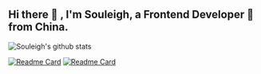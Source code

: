 ## Hi there 👋 , I'm Souleigh, a Frontend Developer 🚀 from China.


<!--
**hsl947/hsl947** is a ✨ _special_ ✨ repository because its `README.md` (this file) appears on your GitHub profile.

Here are some ideas to get you started:

- 🔭 I’m currently working on ...
- 🌱 I’m currently learning ...
- 👯 I’m looking to collaborate on ...
- 🤔 I’m looking for help with ...
- 💬 Ask me about ...
- 📫 How to reach me: ...
- 😄 Pronouns: ...
- ⚡ Fun fact: ...

https://github.com/anuraghazra/github-readme-stats/blob/master/docs/readme_cn.md
-->

![Souleigh's github stats](https://github-readme-stats.vercel.app/api?username=hsl947&show_icons=true) 

[![Readme Card](https://github-readme-stats.vercel.app/api/pin/?username=hsl947&repo=react-antd-multi-tabs-admin)](https://github.com/hsl947/react-antd-multi-tabs-admin)
[![Readme Card](https://github-readme-stats.vercel.app/api/pin/?username=helloworld-Co&repo=html2md)](https://github.com/helloworld-Co/html2md)

